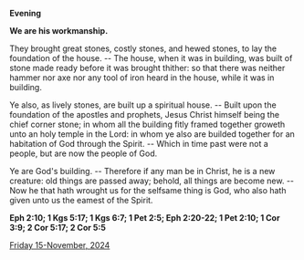 **Evening**

**We are his workmanship.**
 
They brought great stones, costly stones, and hewed stones, to lay the foundation of the house. -- The house, when it was in building, was built of stone made ready before it was brought thither: so that there was neither hammer nor axe nor any tool of iron heard in the house, while it was in building.
 
Ye also, as lively stones, are built up a spiritual house. -- Built upon the foundation of the apostles and prophets, Jesus Christ himself being the chief corner stone; in whom all the building fitly framed together groweth unto an holy temple in the Lord: in whom ye also are builded together for an habitation of God through the Spirit. -- Which in time past were not a people, but are now the people of God.
 
Ye are God's building. -- Therefore if any man be in Christ, he is a new creature: old things are passed away; behold, all things are become new. -- Now he that hath wrought us for the selfsame thing is God, who also hath given unto us the eamest of the Spirit.  

**Eph 2:10; 1 Kgs 5:17; 1 Kgs 6:7; 1 Pet 2:5; Eph 2:20-22; 1 Pet 2:10; 1 Cor 3:9; 2 Cor 5:17; 2 Cor 5:5**

[Friday 15-November, 2024](https://t.me/daily_light)
